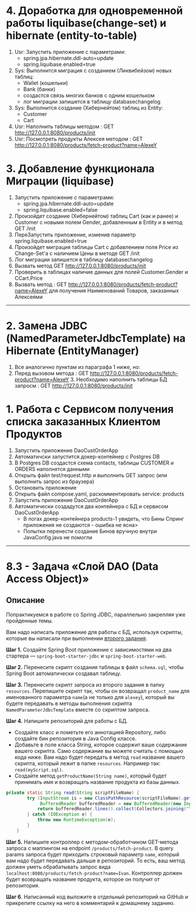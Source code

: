 # 4. Доработка для одновременной работы liquibase(change-set) и hibernate (entity-to-table)
1. Usr: Запустить приложение с параметрами:
   - spring.jpa.hibernate.ddl-auto=update
   - spring.liquibase.enabled=true
2. Sys: Выполнится миграция с созданием (Ликвибейзом) новых таблиц:
   - Wallet (кошельки)
   - Bank (банки)
   - создастся связь многих банков с одним кошельком
   - лог миграции запишется в таблицу databasechangelog
4. Sys: Выполнится создание (Хибернейтом) таблиц из Entity:
   - Customer
   - Cart
4. Usr: Наполнить таблицы методом : GET http://127.0.0.1:8080/products/init
5. Usr: Посмотреть продукты Алексея методом : GET http://127.0.0.1:8080/products/fetch-product?name=AlexeY

# 3. Добавление функционала Миграции (liquibase)
1. Запустить приложение с параметрами:
   - spring.jpa.hibernate.ddl-auto=update
   - spring.liquibase.enabled=false
2. Произойдет создание (Хибернейтом) таблиц Cart (как и ранее) и Customer с новыми полем Gender, добавленным в Entity и в метод GET /init
3. ПереЗапустить приложение, изменив параметр spring.liquibase.enabled=true
4. Произойдет миграция таблицы Cart с добавлением поля Price из Change-Set'а с наличием Цены в методе GET /init
5. Лог миграции запишется в таблицу databasechangelog
6. Вызвать метод GET http://127.0.0.1:8080/products/init
7. Проверить в таблицах наличие данных для полей Customer.Gender и СCart.Price
8. Вызвать метод : GET http://127.0.0.1:8080/products/fetch-product?name=AlexeY для получения Наименований Товаров, заказанных Алексеями 
---

# 2. Замена JDBС (NamedParameterJdbcTemplate) на Hibernate (EntityManager)
1. Все аналогично пунктам из параграфа 1 ниже, но:
2. Перед вызовом метода : GET http://127.0.0.1:8080/products/fetch-product?name=AlexeY
   3. Необходимо наполнить таблицы БД запросм : GET http://127.0.0.1:8080/products/init 
# 1. Работа с Сервисом получения списка заказанных Клиентом Продуктов
1. Запустить приложение DaoCustOrderApp
2. Автоматичски запустится докер-контейнер с Postgres DB
3. В Postgres DB создастся схема contacts, таблицы CUSTOMER и ORDERS наполнятся данными 
4. Открыть файл test/request.http и выполнить GET запрос (или выполнить запрос из браузера)
5. Остановить приложение 
6. Открыть файл compose.yaml, раскомментировать service: products
7. Запустить приложение DaoCustOrderApp
8. Автоматически создадутся два контейнера с БД и сервисом DaoCustOrderApp
   - В логах докер-контейнера products-1 увидеть, что Бины Спринг приложения не создаются - ошибка не ясна>
   - Попытки перенести создание Бинов вручную внутри JavaConfig.java не помогли  
--------------------------

# 8.3 - Задача «Слой DAO (Data Access Object)»

## Описание

Попрактикуемся в работе со Spring JDBC, параллельно закрепляя уже пройденные темы.

Вам надо написать приложение для работы с БД, используя скрипты, которые вы написали при выполнении [второго задания](../../sql-agg/task/README.md).

**Шаг 1.** Создайте Spring Boot приложение с зависимостями на два стартера — `spring-boot-starter-jdbc` и `spring-boot-starter-web`.

**Шаг 2.** Перенесите скрипт создания таблицы в файл `schema.sql`, чтобы Spring Boot автоматически создавал таблицу.

**Шаг 3.** Перенесите скрипт запроса из второго задания в папку `resources`. Перепишите скрипт так, чтобы он возвращал `product_name` для именованного параметра `name`(а не только для `alexey`), который вы будете передавать в методы выполнения скрипта `NamedParameterJdbcTemplate` вместе со скриптом запроса.

**Шаг 4.** Напишите репозиторий для работы с БД.

- Создайте класс и пометьте его аннотацией Repository, либо создайте бин репозитория в Java Config классе.
- Добавьте в поле класса String, которое содержит ваше содержание вашего скрипта. Само содержание вы можете считать с помощью кода ниже. Вам надо будет передать в метод `read` название вашего скрипта, который лежит в папке `resources`. Например так: `read(myScript.sql)`.
- Создайте метод `getProductName(String name)`, который будет принимать имя и возвращать название продукта из базы данных.

```java
private static String read(String scriptFileName) {
        try (InputStream is = new ClassPathResource(scriptFileName).getInputStream();
             BufferedReader bufferedReader = new BufferedReader(new InputStreamReader(is))) {
            return bufferedReader.lines().collect(Collectors.joining("\n"));
        } catch (IOException e) {
            throw new RuntimeException(e);
        }
    }
``` 

**Шаг 5.** Напишите контроллер с методом-обработчиком GET-метода запроса с маппингом на endpoint `/products/fetch-product`. В query params запроса будет приходить строковый параметр `name`, который вам надо будет передавать дальше в репозиторий. То есть, ваш метод должен уметь обрабатывать запрос вида `localhost:8080/products/fetch-product?name=Ivan`.
Контроллер должен будет возвращать название продукта, которое он получит от репозитория.

**Шаг 6**. Написанный код выложите в отдельный репозиторий на GitHub и прикрепите ссылку на него в комментарий к домашнему заданию.